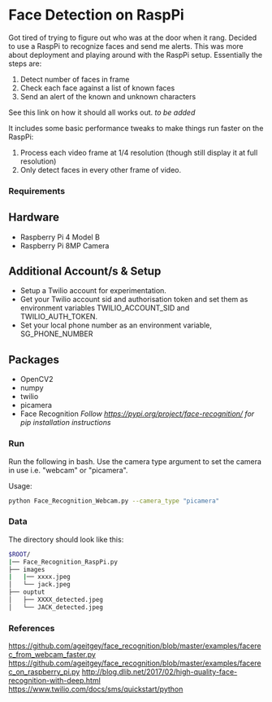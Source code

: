 # Face Detection on RaspPi
Got tired of trying to figure out who was at the door when it rang. Decided to use a RaspPi to recognize faces
and send me alerts. This was more about deployment and playing around with the RaspPi setup. Essentially the
steps are:

1.  Detect number of faces in frame
2.  Check each face against a list of known faces
3.  Send an alert of the known and unknown characters

See this link on how it should all works out. _to be added_

It includes some basic performance tweaks to make things run faster on the RaspPi:

1. Process each video frame at 1/4 resolution (though still display it at full resolution)
2. Only detect faces in every other frame of video.

### Requirements
## Hardware
- Raspberry Pi 4 Model B
- Raspberry Pi 8MP Camera

## Additional Account/s & Setup
- Setup a Twilio account for experimentation. 
- Get your Twilio account sid and authorisation token and set them as environment  variables TWILIO_ACCOUNT_SID
 and TWILIO_AUTH_TOKEN. 
- Set your local phone number as an environment variable, SG_PHONE_NUMBER

## Packages
- OpenCV2
- numpy
- twilio 
- picamera
- Face Recognition _Follow https://pypi.org/project/face-recognition/ for pip installation instructions_

### Run
Run the following in bash. Use the camera type argument to set the camera in use i.e. "webcam" or "picamera". 

Usage:
```bash
python Face_Recognition_Webcam.py --camera_type "picamera"
```

### Data
The directory should look like this:
````bash
$ROOT/
|── Face_Recognition_RaspPi.py
├── images
|   |── xxxx.jpeg
│   └── jack.jpeg 
├── ouptut
│   ├── XXXX_detected.jpeg
│   └── JACK_detected.jpeg
````

### References
https://github.com/ageitgey/face_recognition/blob/master/examples/facerec_from_webcam_faster.py
https://github.com/ageitgey/face_recognition/blob/master/examples/facerec_on_raspberry_pi.py
http://blog.dlib.net/2017/02/high-quality-face-recognition-with-deep.html
https://www.twilio.com/docs/sms/quickstart/python